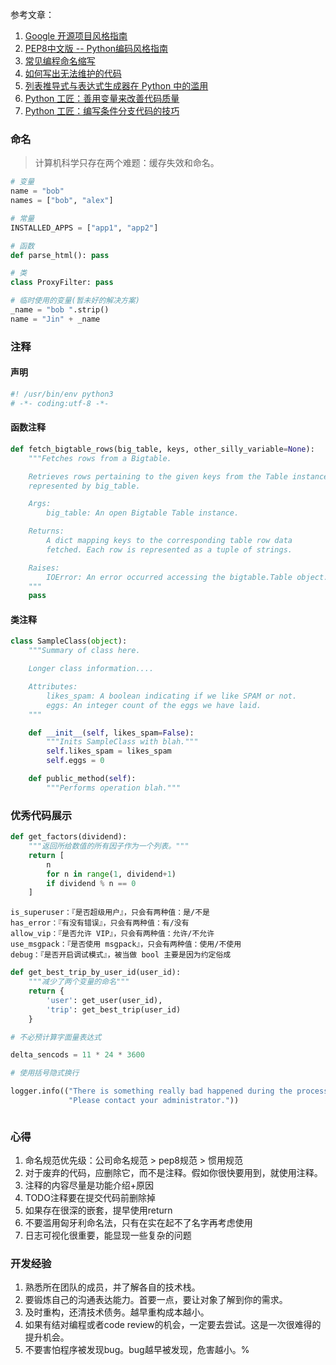 参考文章：
1. [Google 开源项目风格指南](https://zh-google-styleguide.readthedocs.io/en/latest/google-python-styleguide/contents/)
2. [PEP8中文版 -- Python编码风格指南](https://python.freelycode.com/contribution/detail/47)
3. [常见编程命名缩写](https://blog.csdn.net/wf19930209/article/details/78577918)
4. [如何写出无法维护的代码](https://coolshell.cn/articles/4758.html)
5. [列表推导式与表达式生成器在 Python 中的滥用](https://juejin.im/post/5d281b0ff265da1b8b2b8ae0)
6. [Python 工匠：善用变量来改善代码质量](https://juejin.im/post/5acc5b975188255c61635335)
7. [Python 工匠：编写条件分支代码的技巧](https://juejin.im/post/5acd4335518825558c47c558)

### 命名
> 计算机科学只存在两个难题：缓存失效和命名。

```python
# 变量
name = "bob"
names = ["bob", "alex"]

# 常量
INSTALLED_APPS = ["app1", "app2"]

# 函数
def parse_html(): pass

# 类
class ProxyFilter: pass

# 临时使用的变量(暂未好的解决方案)
_name = "bob ".strip()
name = "Jin" + _name
```

### 注释
#### 声明
```python
#! /usr/bin/env python3
# -*- coding:utf-8 -*-
```
#### 函数注释
```python
def fetch_bigtable_rows(big_table, keys, other_silly_variable=None):
    """Fetches rows from a Bigtable.

    Retrieves rows pertaining to the given keys from the Table instance
    represented by big_table.

    Args:
        big_table: An open Bigtable Table instance.

    Returns:
        A dict mapping keys to the corresponding table row data
        fetched. Each row is represented as a tuple of strings.

    Raises:
        IOError: An error occurred accessing the bigtable.Table object.
    """
    pass
```

#### 类注释
```python
class SampleClass(object):
    """Summary of class here.

    Longer class information....

    Attributes:
        likes_spam: A boolean indicating if we like SPAM or not.
        eggs: An integer count of the eggs we have laid.
    """

    def __init__(self, likes_spam=False):
        """Inits SampleClass with blah."""
        self.likes_spam = likes_spam
        self.eggs = 0

    def public_method(self):
        """Performs operation blah."""
```

### 优秀代码展示
```python
def get_factors(dividend):
    """返回所给数值的所有因子作为一个列表。"""
    return [
        n
        for n in range(1, dividend+1)
        if dividend % n == 0
    ]
```
```text
is_superuser：『是否超级用户』，只会有两种值：是/不是
has_error：『有没有错误』，只会有两种值：有/没有
allow_vip：『是否允许 VIP』，只会有两种值：允许/不允许
use_msgpack：『是否使用 msgpack』，只会有两种值：使用/不使用
debug：『是否开启调试模式』，被当做 bool 主要是因为约定俗成
```
```python
def get_best_trip_by_user_id(user_id):
    """减少了两个变量的命名"""
    return {
        'user': get_user(user_id),
        'trip': get_best_trip(user_id)
    }
```
```python
# 不必预计算字面量表达式

delta_sencods = 11 * 24 * 3600
```
```python
# 使用括号隐式换行

logger.info(("There is something really bad happened during the process. "
             "Please contact your administrator."))
```
```python

```


### 心得
1. 命名规范优先级：公司命名规范 > pep8规范 > 惯用规范
2. 对于废弃的代码，应删除它，而不是注释。假如你很快要用到，就使用注释。
3. 注释的内容尽量是功能介绍+原因
4. TODO注释要在提交代码前删除掉
5. 如果存在很深的嵌套，提早使用return
6. 不要滥用匈牙利命名法，只有在实在起不了名字再考虑使用
7. 日志可视化很重要，能显现一些复杂的问题


### 开发经验

1. 熟悉所在团队的成员，并了解各自的技术栈。
2. 要锻炼自己的沟通表达能力。首要一点，要让对象了解到你的需求。
3. 及时重构，还清技术债务。越早重构成本越小。
4. 如果有结对编程或者code review的机会，一定要去尝试。这是一次很难得的提升机会。
5. 不要害怕程序被发现bug。bug越早被发现，危害越小。%
